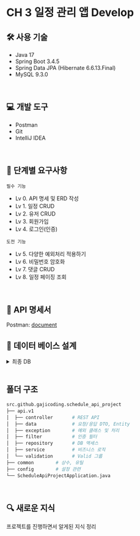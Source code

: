 # CH 3 일정 관리 앱 Develop

## 🛠 사용 기술
- Java 17
- Spring Boot 3.4.5
- Spring Data JPA (Hibernate 6.6.13.Final)
- MySQL 9.3.0
<br>

## 💻 개발 도구
- Postman
- Git
- IntelliJ IDEA
<br>

## 📝 단계별 요구사항
`필수 기능`
- Lv 0. API 명세 및 ERD 작성
- Lv 1. 일정 CRUD
- Lv 2. 유저 CRUD
- Lv 3. 회원가입
- Lv 4. 로그인(인증)

`도전 기능`
- Lv 5. 다양한 예외처리 적용하기
- Lv 6. 비밀번호 암호화
- Lv 7. 댓글 CRUD
- Lv 8. 일정 페이징 조회
<br>

## 📜 API 명세서
Postman: [document](https://documenter.getpostman.com/view/44635744/2sB2qaigm8)
<br>

## 🧮 데이터 베이스 설계
<details>
<summary>최종 DB</summary>

- 개념적 설계:
  - ![er](./images/er.png)
- 논리적 설계(ERD):
  - ![erd](./images/erd.png)
- 물리적 설계(SQL):
  - [schdule.sql](./schdule.sql)
  - ![erdE](./images/erdE.png)
</details>
<br>

## 폴더 구조
```bash
src.github.gajicoding.schedule_api_project
├── api.v1
│  ├── controller       # REST API
│  ├── data             # 요청/응답 DTO, Entity
│  ├── exception        # 예외 클래스 및 처리
│  ├── filter           # 인증 필터
│  ├── repository       # DB 액세스
│  ├── service          # 비즈니스 로직
│  └── validation       # Valid 그룹
├── common        # 상수, 유틸
├── config        # 설정 관련
└── ScheduleApiProjectApplication.java
```
<br>

## 🔍 새로운 지식
프로젝트를 진행하면서 알게된 지식 정리